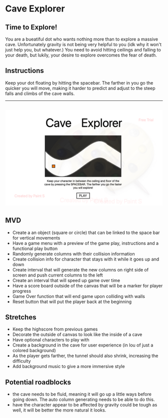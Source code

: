# Cave Explorer
## Time to Explore!

You are a bueatiful dot who wants nothing more than to explore a massive cave. Unfortunately gravity is not being very helpful to you (idk why it won't just help you, but whatever.) You need to avoid hitting ceilings and falling to your death, but lukily, your desire to explore overcomes the fear of death. 

## Instructions

Keep your dot floating by hitting the spacebar. The farther in you go the quicker you will move, making it harder to predict and adjust to the steep falls and climbs of the cave walls. 

---
![Cave Explorer](./caveExplorerImage.jpg)
---
## MVD
* Create a an object (square or circle) that can be linked to the space bar for vertical movements
* Have a game menu with a preview of the game play, instructions and a functional play button
* Randomly generate columns with their collision information
* Create collision info for character that stays with it while it goes up and down
* Create interval that will generate the new columns on right side of screen and push current columns to the left 
* Create an interval that will speed up game over time
* Have a score board outside of the canvas that will be a marker for player progress
* Game Over function that will end game upon colliding with walls
* Reset button that will put the player back at the beginning
## Stretches
* Keep the highscore from previous games
* Decorate the outside of canvas to look like the inside of a cave
* Have optional characters to play with
* Create a background in the cave for user experience (in lou of just a colored background)
* As the player gets farther, the tunnel should also shrink, increasing the difficulty
* Add background music to give a more immersive style
## Potential roadblocks
* the cave needs to be fluid, meaning it will go up a little ways before going down. The auto column generating needs to be able to do this.
* have the character appear to be affected by gravity could be tough as well, it will be better the more natural it looks.